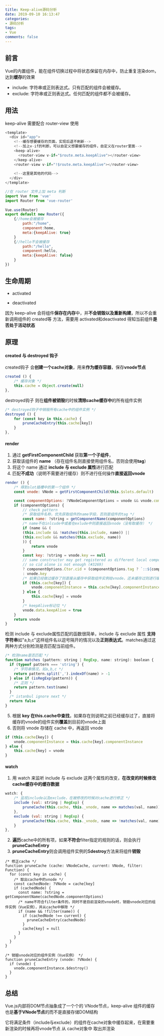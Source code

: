 ```yaml
---
title: Keep-alive源码分析
date: 2019-09-10 16:13:47
categories:
- 源码分析
tags:
- Vue
comments: false
---
```


## 前言

Vue的内置组件，能在组件切换过程中将状态保留在内存中，防止重复渲染dom，达到**缓存**的效果

- include: 字符串或正则表达式。只有匹配的组件会被缓存。
- exclude: 字符串或正则表达式。任何匹配的组件都不会被缓存。

<!-- more -->

## 用法

keep-alive 需要配合 router-view 使用

```js
<template>
  <div id="app">
    <!--缓存想要缓存的页面，实现后退不刷新-->
    <!--加上v-if的判断，可以自定义想要缓存的组件，自定义在router里面-->
    <keep-alive>
      <router-view v-if="$route.meta.keepAlive"></router-view>
    </keep-alive>
    <router-view v-if="!$route.meta.keepAlive"></router-view>
    
    <!--这里是其他的代码-->
  </div>
</template>

//在 router 文件上加 meta 判断
import Vue from 'vue'
import Router from 'vue-router'
 
Vue.use(Router)
export default new Router({
    {//home会被缓存
        path:"/home",
        component:home,
        meta:{keepAlive: true}
    }
    {//hello不会被缓存
        path:"/hello",
        component:hello,
        meta:{keepAlive: false}
    }
})
```



## 生命周期

- activated

- deactivated

因为 keep-alive 会将组件**保存在内存**中，并**不会销毁以及重新构建**，所以不会重新调用组件的 created等 方法，需要用 activated和deactivated 得知当前组件**是否处于活动状态**



## 原理

#### created 与 destroyed 钩子

created钩子 会**创建一个cache对象**，用来**作为缓存容器**，保存**vnode节点**

```js
created () {
    /* 缓存对象 */
    this.cache = Object.create(null)
},
```

destroyed钩子 则在**组件被销毁**的时候**清除cache缓存中**的所有组件实例

```js
/* destroyed钩子中销毁所有cache中的组件实例 */
destroyed () {
    for (const key in this.cache) {
        pruneCacheEntry(this.cache[key])
    }
},
```



#### render

1. 通过 **getFirstComponentChild** 获取**第一个子组件**，
2. 获取该组件的 **name** （存在组件名则直接使用组件名，否则会使用**tag**）
3. 将这个 name 通过 **include 与 exclude 属性**进行匹配
4. 匹配**不成功**（说明不需要进行缓存）则不进行任何操作**直接返回vnode**

```js
render () {
    /* 得到slot插槽中的第一个组件 */
    const vnode: VNode = getFirstComponentChild(this.$slots.default)

    const componentOptions: ?VNodeComponentOptions = vnode && vnode.componentOptions
    if (componentOptions) {
        // check pattern
        /* 获取组件名称，优先获取组件的name字段，否则是组件的tag */
        const name: ?string = getComponentName(componentOptions)
        /* name不在inlcude中或者在exlude中则直接返回vnode（没有取缓存） */
        if (name && (
        (this.include && !matches(this.include, name)) ||
        (this.exclude && matches(this.exclude, name))
        )) {
            return vnode
        }
        const key: ?string = vnode.key == null
        // same constructor may get registered as different local components
        // so cid alone is not enough (#3269)
        ? componentOptions.Ctor.cid + (componentOptions.tag ? `::${componentOptions.tag}` : '')
        : vnode.key
        /* 如果已经做过缓存了则直接从缓存中获取组件实例给vnode，还未缓存过则进行缓存 */
        if (this.cache[key]) {
            vnode.componentInstance = this.cache[key].componentInstance
        } else {
            this.cache[key] = vnode
        }
        /* keepAlive标记位 */
        vnode.data.keepAlive = true
    }
    return vnode
}
```

检测 include 与 exclude属性匹配的函数很简单，include 与 exclude 属性 **支持字符串**如"a,b,c"这样组件名以逗号隔开的情况以及**正则表达式**。matches通过这两种方式分别检测是否匹配当前组件。

```js
/* 检测name是否匹配 */
function matches (pattern: string | RegExp, name: string): boolean {
  if (typeof pattern === 'string') {
    /* 字符串情况，如a,b,c */
    return pattern.split(',').indexOf(name) > -1
  } else if (isRegExp(pattern)) {
    /* 正则 */
    return pattern.test(name)
  }
  /* istanbul ignore next */
  return false
}
```

5. 根据 **key 在this.cache中查找**，如果存在则说明之前已经缓存过了，直接将缓存的vnode的组件实例**覆盖**到目前的vnode上面
6. 否则将 vnode 存储在 cache 中，再返回 vnode

```js
if (this.cache[key]) {
    vnode.componentInstance = this.cache[key].componentInstance
} else {
    this.cache[key] = vnode
}
```



#### watch

1. 用 watch 来监听 include 与 exclude 这两个属性的改变，**在改变的时候修改cache缓存中的缓存数据**

```js
watch: {
    /* 监视include以及exclude，在被修改的时候对cache进行修正 */
    include (val: string | RegExp) {
        pruneCache(this.cache, this._vnode, name => matches(val, name))
    },
    exclude (val: string | RegExp) {
        pruneCache(this.cache, this._vnode, name => !matches(val, name))
    }
},
```

2. **遍历**cache中的所有项，如果**不符合**filter指定的规则的话，则会执行**pruneCacheEntry**
3. **pruneCacheEntry**则会调用组件实例的$**destroy**方法来将组件**销毁**

```
/* 修正cache */
function pruneCache (cache: VNodeCache, current: VNode, filter: Function) {
  for (const key in cache) {
    /* 取出cache中的vnode */
    const cachedNode: ?VNode = cache[key]
    if (cachedNode) {
      const name: ?string = getComponentName(cachedNode.componentOptions)
      /* name不符合filter条件的，同时不是目前渲染的vnode时，销毁vnode对应的组件实例（Vue实例），并从cache中移除 */
      if (name && !filter(name)) {
        if (cachedNode !== current) {
          pruneCacheEntry(cachedNode)
        }
        cache[key] = null
      }
    }
  }
} 

/* 销毁vnode对应的组件实例（Vue实例） */
function pruneCacheEntry (vnode: ?VNode) {
  if (vnode) {
    vnode.componentInstance.$destroy()
  }
}
```



## 总结

Vue.js内部将DOM节点抽象成了一个个的 VNode节点，keep-alive 组件的缓存也是**基于VNode节点**的而不是直接存储DOM结构

它将满足条件（include与exclude）的组件在cache对象中缓存起来，在需要重新渲染的时候再将vnode节点 从 cache对象中 取出并渲染